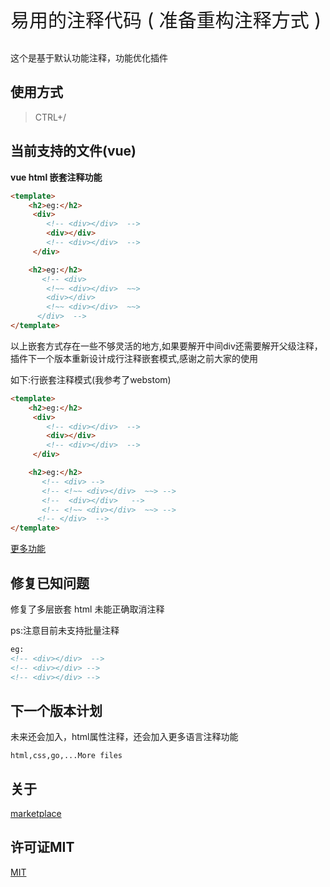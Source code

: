 <p align='left' style='font-size:30px' > 易用的注释代码 ( 准备重构注释方式 ) </p>
<p align=''> 这个是基于默认功能注释，功能优化插件 </p>
<!-- <p align=''> 中文 | <a href='./README.en-US.md'>English</a> </p> -->



## 使用方式

>CTRL+/

## 当前支持的文件(vue)

**vue html 嵌套注释功能**
```html
<template>
    <h2>eg:</h2>
     <div>
        <!-- <div></div>  -->
        <div></div>
        <!-- <div></div>  -->
     </div> 

    <h2>eg:</h2>
       <!-- <div>
        <!~~ <div></div>  ~~>
        <div></div>
        <!~~ <div></div>  ~~>
      </div>  -->
</template>
```

以上嵌套方式存在一些不够灵活的地方,如果要解开中间div还需要解开父级注释，插件下一个版本重新设计成行注释嵌套模式,感谢之前大家的使用

如下:行嵌套注释模式(我参考了webstom)
```html
<template>
    <h2>eg:</h2>
     <div>
        <!-- <div></div>  -->
        <div></div>
        <!-- <div></div>  -->
     </div> 

    <h2>eg:</h2>
       <!-- <div> -->
       <!-- <!~~ <div></div>  ~~> -->
       <!--  <div></div>   -->
       <!-- <!~~ <div></div>  ~~> -->
      <!-- </div>  -->
</template>
```


[更多功能](./example/html.md)

## 修复已知问题

修复了多层嵌套 html 未能正确取消注释

ps:注意目前未支持批量注释

```html
eg:
<!-- <div></div>  -->
<!-- <div></div> -->
<!-- <div></div> -->
```

## 下一个版本计划


未来还会加入，html属性注释，还会加入更多语言注释功能


`html,css,go,...More files`

## 关于 

[marketplace](https://marketplace.visualstudio.com/items?itemName=breakon.easy-comments-code)


## 许可证MIT

[MIT](https://opensource.org/licenses/MIT)


